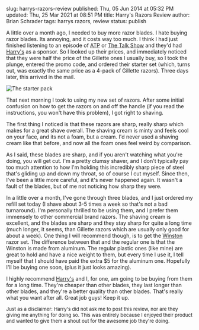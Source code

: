 slug: harrys-razors-review
published: Thu, 05 Jun 2014 at 05:32 PM
updated: Thu, 25 Mar 2021 at 08:51 PM
title: Harry's Razors Review
author: Brian Schrader
tags: harrys razors, review
status: publish

A little over a month ago, I needed to buy more razor blades. I hate buying razor blades. Its annoying, and it costs way too much. I think I had just finished listening to an episode of [ATP][atp] or [The Talk Show][df] and they'd had [Harry's][h] as a sponsor. So I looked up their prices, and immediately noticed that they were half the price of the Gillette ones I usually buy, so I took the plunge, entered the promo code, and ordered their starter set (which, turns out, was exactly the same price as a 4-pack of Gillette razors). Three days later, this arrived in the mail.

![The starter pack](http://brianschrader.com/images/blog/harrys-razors.jpg)

That next morning I took to using my new set of razors. After some initial confusion on how to get the razors on and off the handle (if you read the instructions, you won't have this problem), I got right to shaving. 

The first thing I noticed is that these razors are sharp, really sharp which makes for a great shave overall. The shaving cream is minty and feels cool on your face, and its not a foam, but a cream. I'd never used a shaving cream like that before, and now all the foam ones feel weird by comparison. 

As I said, these blades are sharp, and if you aren't watching what you're doing, you will get cut. I'm a pretty clumsy shaver, and I don't typically pay too much attention to how I'm holding this incredibly sharp piece of steel that's gliding up and down my throat, so of course I cut myself. Since then, I've been a little more careful, and it's never happened again. It wasn't a fault of the blades, but of me not noticing how sharp they were.

In a little over a month, I've gone through three blades, and I just ordered my refill set today (I shave about 3-5 times a week so that's not a bad turnaround). I'm personally thrilled to be using them, and I prefer them immensely to other commercial brand razors. The shaving cream is excellent, and the blades are sharp and they stay sharp for quite a long time (much longer, it seems, than Gillette razors which are usually only good for about a week). One thing I will recommend though, is to get the [Winston][winston] razor set. The difference between that and the regular one is that the Winston is made from aluminum. The regular plastic ones (like mine) are great to hold and have a nice weight to them, but every time I use it, I tell myself that I should have paid the extra $5 for the aluminum one. Hopefully I'll be buying one soon, (plus it just looks amazing).

I highly recommend [Harry's][h] and I, for one, am going to be buying from them for a long time. They're cheaper than other blades, they last longer than other blades, and they're a better quality than other blades. That's really what you want after all. Great job guys! Keep it up.

<span id="note" style="font-size:small;">
Just as a disclaimer: Harry's did not ask me to post this review, nor are they giving me anything for doing so. This was entirely because I enjoyed their product and wanted to give them a shout out for the awesome job they're doing.
</span>

[atp]:http://atp.fm
[df]:http://daringfireball.net
[winston]:https://www.harrys.com/products/the-winston-set
[h]:https://www.harrys.com